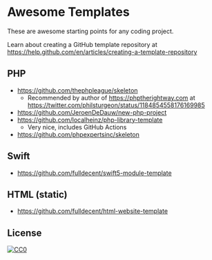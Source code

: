 # Awesome Templates

These are awesome starting points for any coding project.

Learn about creating a GitHub template repository at https://help.github.com/en/articles/creating-a-template-repository

## PHP

* https://github.com/thephpleague/skeleton
  * Recommended by author of https://phptherightway.com at https://twitter.com/philsturgeon/status/1184854558176169985
* https://github.com/JeroenDeDauw/new-php-project
* https://github.com/localheinz/php-library-template
  * Very nice, includes GitHub Actions
* https://github.com/phpexpertsinc/skeleton

## Swift

* https://github.com/fulldecent/swift5-module-template

## HTML (static)

* https://github.com/fulldecent/html-website-template

## License

[![CC0](http://mirrors.creativecommons.org/presskit/buttons/88x31/svg/cc-zero.svg)](https://creativecommons.org/publicdomain/zero/1.0/)

